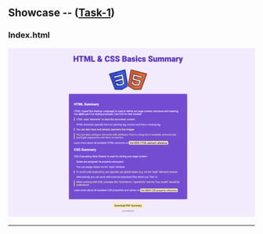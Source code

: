 ## Showcase -- ([Task-1](/Code_Snippets/Task-1/index.html))
### Index.html
<img alt="index.html" src="/Code_Snippets/Task-1/showcase/index.png" />

---
